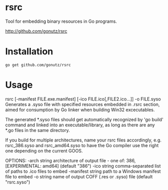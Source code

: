 # rsrc
Tool for embedding binary resources in Go programs.

http://github.com/gonutz/rsrc

# Installation
	go get github.com/gonutz/rsrc

# Usage

rsrc [-manifest FILE.exe.manifest] [-ico FILE.ico[,FILE2.ico...]] -o FILE.syso
  Generates a .syso file with specified resources embedded in .rsrc section,
  aimed for consumption by Go linker when building Win32 excecutables.

The generated *.syso files should get automatically recognized by 'go build'
command and linked into an executable/library, as long as there are any *.go
files in the same directory.

If you build for multiple architectures, name your rsrc files accordingly, e.g.
rsrc_386.syso and rsrc_amd64.syso to have the Go compiler use the right one
depending on the current GOOS.

OPTIONS:
  -arch string
        architecture of output file - one of: 386, [EXPERIMENTAL: amd64] (default "386")
  -ico string
        comma-separated list of paths to .ico files to embed
  -manifest string
        path to a Windows manifest file to embed
  -o string
        name of output COFF (.res or .syso) file (default "rsrc.syso")
